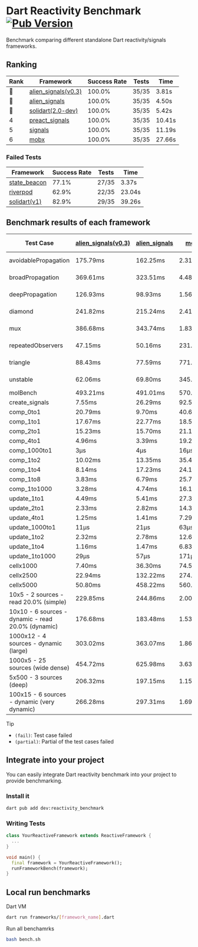 # Dart Reactivity Benchmark [![Pub Version](https://img.shields.io/pub/v/reactivity_benchmark)](https://pub.dev/packages/reactivity_benchmark)

Benchmark comparing different standalone Dart reactivity/signals frameworks.

## Ranking

<!-- ranking start -->
| Rank | Framework | Success Rate | Tests | Time |
|------|-----------|--------------|-------|------|
| 🥇 | [alien_signals(v0.3)](https://github.com/medz/alien-signals-dart) | 100.0% | 35/35 | 3.81s |
| 🥈 | [alien_signals](https://github.com/medz/alien-signals-dart) | 100.0% | 35/35 | 4.50s |
| 🥉 | [solidart(2.0-dev)](https://github.com/nank1ro/solidart/tree/dev) | 100.0% | 35/35 | 5.42s |
| 4 | [preact_signals](https://pub.dev/packages/preact_signals) | 100.0% | 35/35 | 10.41s |
| 5 | [signals](https://github.com/rodydavis/signals.dart) | 100.0% | 35/35 | 11.19s |
| 6 | [mobx](https://github.com/mobxjs/mobx.dart) | 100.0% | 35/35 | 27.66s |

<!-- ranking end -->

### **Failed Tests**

<!-- fail start -->
| Framework | Success Rate | Tests | Time |
|-----------|--------------|-------|------|
| [state_beacon](https://github.com/jinyus/dart_beacon) | 77.1% | 27/35 | 3.37s |
| [riverpod](https://github.com/rrousselGit/riverpod) | 62.9% | 22/35 | 23.04s |
| [solidart(v1)](https://github.com/nank1ro/solidart) | 82.9% | 29/35 | 39.26s |

<!-- fail end -->

## Benchmark results of each framework

<!-- test-case start -->
| Test Case | [alien_signals(v0.3)](https://github.com/medz/alien-signals-dart) | [alien_signals](https://github.com/medz/alien-signals-dart) | [mobx](https://github.com/mobxjs/mobx.dart) | [preact_signals](https://pub.dev/packages/preact_signals) | [riverpod](https://github.com/rrousselGit/riverpod) | [signals](https://github.com/rodydavis/signals.dart) | [solidart(2.0-dev)](https://github.com/nank1ro/solidart/tree/dev) | [solidart(v1)](https://github.com/nank1ro/solidart) | [state_beacon](https://github.com/jinyus/dart_beacon) |
|---|---|---|---|---|---|---|---|---|---|
| avoidablePropagation | 175.79ms | 162.25ms | 2.31s | 199.84ms | 1.44s | 207.28ms | 282.21ms | 2.15s | 149.09ms (fail) |
| broadPropagation | 369.61ms | 323.51ms | 4.48s | 494.27ms | 83.03ms (fail) | 450.02ms | 507.55ms | 5.43s | 6.07ms (fail) |
| deepPropagation | 126.93ms | 98.93ms | 1.56s | 176.59ms | 1.98s (fail) | 171.85ms | 170.41ms | 1.97s | 142.41ms (fail) |
| diamond | 241.82ms | 215.24ms | 2.41s | 299.96ms | 2.70s (fail) | 280.17ms | 348.62ms | 3.38s | 185.22ms (fail) |
| mux | 386.68ms | 343.74ms | 1.83s | 401.56ms | 564.64ms (fail) | 406.92ms | 441.66ms | 2.02s | 191.34ms (fail) |
| repeatedObservers | 47.15ms | 50.16ms | 231.24ms | 41.51ms | 375.68ms (fail) | 44.88ms | 81.28ms | 215.48ms | 52.54ms (fail) |
| triangle | 88.43ms | 77.59ms | 771.34ms | 111.58ms | 957.88ms (fail) | 99.98ms | 117.66ms | 1.12s | 75.62ms (fail) |
| unstable | 62.06ms | 69.80ms | 345.25ms | 72.90ms | 608.30ms (fail) | 78.49ms | 95.92ms | 342.30ms | 338.19ms (fail) |
| molBench | 493.21ms | 491.01ms | 570.35ms | 483.45ms | 11.98ms | 485.61ms | 492.95ms | 1.70s | 914μs |
| create_signals | 7.55ms | 26.29ms | 92.59ms | 5.31ms | 24.57ms | 25.88ms | 98.65ms | 53.60ms | 60.14ms |
| comp_0to1 | 20.79ms | 9.70ms | 40.63ms | 17.27ms | 13.69ms | 11.88ms | 36.74ms | 22.92ms | 53.99ms |
| comp_1to1 | 17.67ms | 22.77ms | 18.59ms | 13.67ms | 27.20ms | 27.18ms | 49.48ms | 48.12ms | 55.44ms |
| comp_2to1 | 15.23ms | 15.70ms | 21.12ms | 16.88ms | 29.39ms | 9.54ms | 44.92ms | 27.34ms | 36.35ms |
| comp_4to1 | 4.96ms | 3.39ms | 19.28ms | 11.84ms | 12.05ms | 1.92ms | 19.58ms | 26.12ms | 16.78ms |
| comp_1000to1 | 3μs | 4μs | 16μs | 4μs | 5μs | 4μs | 18μs | 2.85ms | 41μs |
| comp_1to2 | 10.02ms | 13.35ms | 35.40ms | 30.25ms | 13.86ms | 23.51ms | 39.95ms | 34.79ms | 45.38ms |
| comp_1to4 | 8.14ms | 17.23ms | 24.10ms | 28.66ms | 27.52ms | 9.88ms | 23.21ms | 29.72ms | 44.09ms |
| comp_1to8 | 3.83ms | 6.79ms | 25.71ms | 8.76ms | 7.39ms | 13.37ms | 23.45ms | 23.71ms | 42.83ms |
| comp_1to1000 | 3.28ms | 4.74ms | 16.18ms | 6.02ms | 5.52ms | 6.33ms | 17.44ms | 18.37ms | 38.84ms |
| update_1to1 | 4.49ms | 5.41ms | 27.37ms | 8.62ms | 90.03ms | 8.98ms | 16.05ms | 43.52ms | 5.63ms |
| update_2to1 | 2.33ms | 2.82ms | 14.38ms | 4.21ms | 43.83ms | 4.54ms | 7.80ms | 21.58ms | 2.86ms |
| update_4to1 | 1.25ms | 1.41ms | 7.29ms | 2.21ms | 22.34ms | 2.22ms | 4.00ms | 10.89ms | 1.48ms |
| update_1000to1 | 11μs | 21μs | 63μs | 21μs | 219μs | 22μs | 39μs | 119μs | 14μs |
| update_1to2 | 2.32ms | 2.78ms | 12.67ms | 4.61ms | 44.27ms | 4.48ms | 8.03ms | 21.22ms | 2.88ms |
| update_1to4 | 1.16ms | 1.47ms | 6.83ms | 2.19ms | 21.76ms | 2.21ms | 4.03ms | 10.83ms | 1.49ms |
| update_1to1000 | 29μs | 57μs | 171μs | 196μs | 143μs | 42μs | 175μs | 220μs | 395μs |
| cellx1000 | 7.40ms | 36.30ms | 74.53ms | 9.73ms | N/A | 9.84ms | 13.89ms | 179.82ms | 5.80ms |
| cellx2500 | 22.94ms | 132.22ms | 274.88ms | 25.95ms | N/A | 34.27ms | 43.83ms | 537.83ms | 25.21ms |
| cellx5000 | 50.80ms | 458.22ms | 560.59ms | 68.91ms | N/A | 83.83ms | 142.09ms | 1.28s | 64.06ms |
| 10x5 - 2 sources - read 20.0% (simple) | 229.85ms | 244.86ms | 2.00s | 439.90ms | 2.31s | 511.31ms | 357.53ms | 2.57s (partial) | 237.75ms |
| 10x10 - 6 sources - dynamic - read 20.0% (dynamic) | 176.68ms | 183.48ms | 1.53s | 266.59ms | 1.50s (partial) | 280.93ms | 242.77ms | 2.30s (partial) | 196.87ms |
| 1000x12 - 4 sources - dynamic (large) | 303.02ms | 363.07ms | 1.86s | 3.75s | 2.68s (partial) | 3.74s | 467.68ms | 3.95s (partial) | 346.36ms |
| 1000x5 - 25 sources (wide dense) | 454.72ms | 625.98ms | 3.63s | 2.71s | 4.27s | 3.44s | 585.73ms | 5.05s (partial) | 478.30ms |
| 5x500 - 3 sources (deep) | 206.32ms | 197.15ms | 1.15s | 231.04ms | 1.38s | 226.40ms | 253.63ms | 1.95s (partial) | 203.78ms |
| 100x15 - 6 sources - dynamic (very dynamic) | 266.28ms | 297.31ms | 1.69s | 457.10ms | 1.79s (partial) | 485.26ms | 381.43ms | 2.72s (partial) | 264.39ms |

<!-- test-case end -->

> [!TIP]
> - `(fail)`: Test case failed
> - `(partial)`: Partial of the test cases failed

## Integrate into your project

You can easily integrate Dart reactivity benchmark into your project to provide benchmarking.

### Install it

```bash
dart pub add dev:reactivity_benchmark
```

### Writing Tests

```dart
class YourReactiveFramework extends ReactiveFramework {
  ...
}

void main() {
  final framework = YourReactiveFramework();
  runFrameworkBench(framework);
}
```

## Local run benchmarks

Dart VM
```bash
dart run frameworks/[framework_name].dart
```

Run all benchamrks
```bash
bash bench.sh
```
